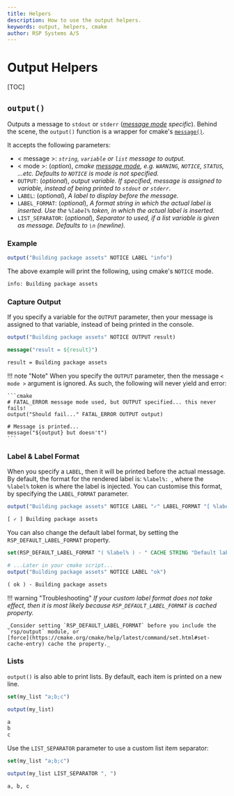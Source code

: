 ```yaml
---
title: Helpers
description: How to use the output helpers.
keywords: output, helpers, cmake
author: RSP Systems A/S
---
```


# Output Helpers

[TOC]

## `output()`

Outputs a message to `stdout` or `stderr`
(_[message mode](https://cmake.org/cmake/help/latest/command/message.html#general-messages) specific_).
Behind the scene, the `output()` function is a wrapper for cmake's [`message()`](https://cmake.org/cmake/help/latest/command/message.html).

It accepts the following parameters:

* < message >: _`string`, `variable` or `list` message to output._
* < mode >: (_option_), _cmake [message mode](https://cmake.org/cmake/help/latest/command/message.html#general-messages), e.g. `WARNING`, `NOTICE`, `STATUS`, ...etc._
_Defaults to `NOTICE` is mode is not specified._
* `OUTPUT`: (_optional_), _output variable. If specified, message is assigned to variable, instead of being printed to `stdout` or `stderr`._
* `LABEL`: (_optional_), _A label to display before the message._
* `LABEL_FORMAT`: (_optional_), _A format string in which the actual label is inserted. Use the `%label%` token, in which the actual label is inserted._
* `LIST_SEPARATOR`: (_optional_), _Separator to used, if a list variable is given as message. Defaults to `\n` (newline)._

### Example

```cmake
output("Building package assets" NOTICE LABEL "info")
```

The above example will print the following, using cmake's `NOTICE` mode.

```txt
info: Building package assets
```

### Capture Output

If you specify a variable for the `OUTPUT` parameter, then your message is assigned to that variable, instead of
being printed in the console.

```cmake
output("Building package assets" NOTICE OUTPUT result)

message("result = ${result}")
```

```txt
result = Building package assets
```

!!! note "Note"
    When you specify the `OUTPUT` parameter, then the message `< mode >` argument is ignored.
    As such, the following will never yield and error:

    ```cmake
    # FATAL_ERROR message mode used, but OUTPUT specified... this never fails!
    output("Should fail..." FATAL_ERROR OUTPUT output)
    
    # Message is printed...
    message("${output} but doesn't")
    ```

### Label & Label Format

When you specify a `LABEL`, then it will be printed before the actual message.
By default, the format for the rendered label is: `%label%: `, where the `%label%` token is where the label is injected.
You can customise this format, by specifying the `LABEL_FORMAT` parameter.

```cmake
output("Building package assets" NOTICE LABEL "✓" LABEL_FORMAT "[ %label% ] ")
```

```txt
[ ✓ ] Building package assets
```

You can also change the default label format, by setting the `RSP_DEFAULT_LABEL_FORMAT` property.

```cmake
set(RSP_DEFAULT_LABEL_FORMAT "( %label% ) - " CACHE STRING "Default label format...")

# ...Later in your cmake script...
output("Building package assets" NOTICE LABEL "ok")
```

```txt
( ok ) - Building package assets
```

!!! warning "Troubleshooting"
    _If your custom label format does not take effect, then it is most likely because `RSP_DEFAULT_LABEL_FORMAT` is
    cached property._

    _Consider setting `RSP_DEFAULT_LABEL_FORMAT` before you include the `rsp/output` module, or
    [force](https://cmake.org/cmake/help/latest/command/set.html#set-cache-entry) cache the property._

### Lists

`output()` is also able to print lists. By default, each item is printed on a new line.

```cmake
set(my_list "a;b;c")

output(my_list)
```

```txt
a
b
c
```

Use the `LIST_SEPARATOR` parameter to use a custom list item separator:

```cmake
set(my_list "a;b;c")

output(my_list LIST_SEPARATOR ", ")
```

```txt
a, b, c 
```